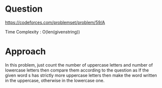 # Question
https://codeforces.com/problemset/problem/59/A

Time Complexity : O(len(givenstring))

# Approach
In this problem, just count the number of uppercase letters and number of lowercase letters then compare them according to the question as If the given word s has strictly more uppercase letters then make the word written in the uppercase, otherwise in the lowercase one.







